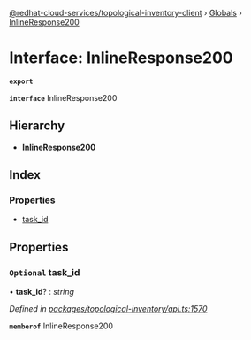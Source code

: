 [@redhat-cloud-services/topological-inventory-client](../README.md) › [Globals](../globals.md) › [InlineResponse200](inlineresponse200.md)

# Interface: InlineResponse200

**`export`** 

**`interface`** InlineResponse200

## Hierarchy

* **InlineResponse200**

## Index

### Properties

* [task_id](inlineresponse200.md#optional-task_id)

## Properties

### `Optional` task_id

• **task_id**? : *string*

*Defined in [packages/topological-inventory/api.ts:1570](https://github.com/Hyperkid123/javascript-clients/blob/master/packages/topological-inventory/api.ts#L1570)*

**`memberof`** InlineResponse200
